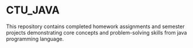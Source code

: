 # CTU_JAVA
 This repository contains completed homework assignments and semester projects demonstrating core concepts and problem-solving skills from java programming language.
